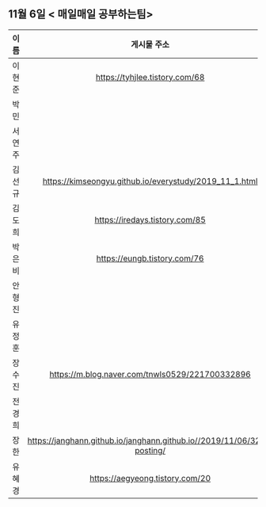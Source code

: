 ## 11월 6일  < 매일매일 공부하는팀>

| 이름   |                         게시물 주소                          |
| ------ | :----------------------------------------------------------: |
| 이현준 |                https://tyhjlee.tistory.com/68                |
| 박민   |                                                              |
| 서연주 |                                                              |
| 김선규 |    https://kimseongyu.github.io/everystudy/2019_11_1.html    |
| 김도희 |                https://iredays.tistory.com/85                |
| 박은비 |                 https://eungb.tistory.com/76                 |
| 안형진 |                                                              |
| 유정훈 |                                                              |
| 장수진 |       https://m.blog.naver.com/tnwls0529/221700332896        |
| 전경희 |                                                              |
| 장한   | https://janghann.github.io/janghann.github.io//2019/11/06/32th-posting/ |
| 유혜경 |               https://aegyeong.tistory.com/20                |


